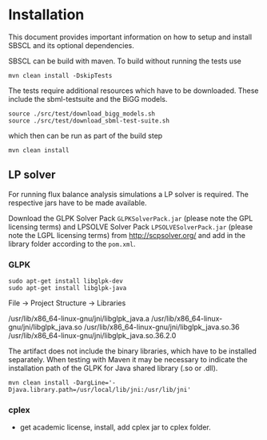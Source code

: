 # Installation
This document provides important information on how to setup and install SBSCL and its optional dependencies.


SBSCL can be build with maven. To build without running the tests use
```
mvn clean install -DskipTests
```

The tests require additional resources which have to be downloaded. These include the sbml-testsuite and the BiGG models.
```
source ./src/test/download_bigg_models.sh
source ./src/test/download_sbml-test-suite.sh
```
which then can be run as part of the build step
```
mvn clean install
```



## LP solver
For running flux balance analysis simulations a LP solver is required. The respective jars have to be made available.

Download the GLPK Solver Pack `GLPKSolverPack.jar` (please note the GPL licensing terms)
and LPSOLVE Solver Pack `LPSOLVESolverPack.jar` (please note the LGPL licensing terms) from
http://scpsolver.org/ and add in the library folder according to the `pom.xml`.


### GLPK

```
sudo apt-get install libglpk-dev
sudo apt-get install libglpk-java
```

File -> Project Structure -> Libraries

/usr/lib/x86_64-linux-gnu/jni/libglpk_java.a
/usr/lib/x86_64-linux-gnu/jni/libglpk_java.so
/usr/lib/x86_64-linux-gnu/jni/libglpk_java.so.36
/usr/lib/x86_64-linux-gnu/jni/libglpk_java.so.36.2.0


The artifact does not include the binary libraries, which have to be installed separately.
When testing with Maven it may be necessary to indicate the installation path of the GLPK for Java shared library (.so or .dll).
```
mvn clean install -DargLine='-Djava.library.path=/usr/local/lib/jni:/usr/lib/jni'
```


### cplex
- get academic license, install, add cplex jar to cplex folder.
